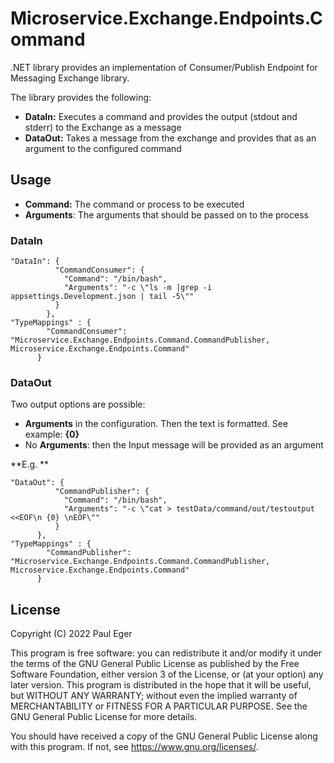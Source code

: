 # Microservice.Exchange.Endpoints.Command

.NET library provides an implementation of Consumer/Publish Endpoint for Messaging Exchange library.

The library provides the following:
- **DataIn:** Executes a command and provides the output (stdout and stderr) to the Exchange as a message
- **DataOut:** Takes a message from the exchange and provides that as an argument to the configured command

## Usage

- **Command:** The command or process to be executed
- **Arguments**: The arguments that should be passed on to the process

### DataIn

```
"DataIn": {
          "CommandConsumer": {
            "Command": "/bin/bash",
            "Arguments": "-c \"ls -m |grep -i appsettings.Development.json | tail -5\""
          }
        },
"TypeMappings" : {
        "CommandConsumer": "Microservice.Exchange.Endpoints.Command.CommandPublisher, Microservice.Exchange.Endpoints.Command"
      }
```

### DataOut

Two output options are possible:
- **Arguments** in the configuration. Then the text is formatted. See example: **{0}**
- No **Arguments**: then the Input message will be provided as an argument

**E.g. **

```
"DataOut": {        
          "CommandPublisher": {
            "Command": "/bin/bash",
            "Arguments": "-c \"cat > testData/command/out/testoutput <<EOF\n {0} \nEOF\""
          }
      },
"TypeMappings" : {
        "CommandPublisher": "Microservice.Exchange.Endpoints.Command.CommandPublisher, Microservice.Exchange.Endpoints.Command"
      }
```


## License

Copyright (C) 2022  Paul Eger

This program is free software: you can redistribute it and/or modify
it under the terms of the GNU General Public License as published by
the Free Software Foundation, either version 3 of the License, or
(at your option) any later version.
This program is distributed in the hope that it will be useful,
but WITHOUT ANY WARRANTY; without even the implied warranty of
MERCHANTABILITY or FITNESS FOR A PARTICULAR PURPOSE.  See the
GNU General Public License for more details.

You should have received a copy of the GNU General Public License
along with this program.  If not, see <https://www.gnu.org/licenses/>.